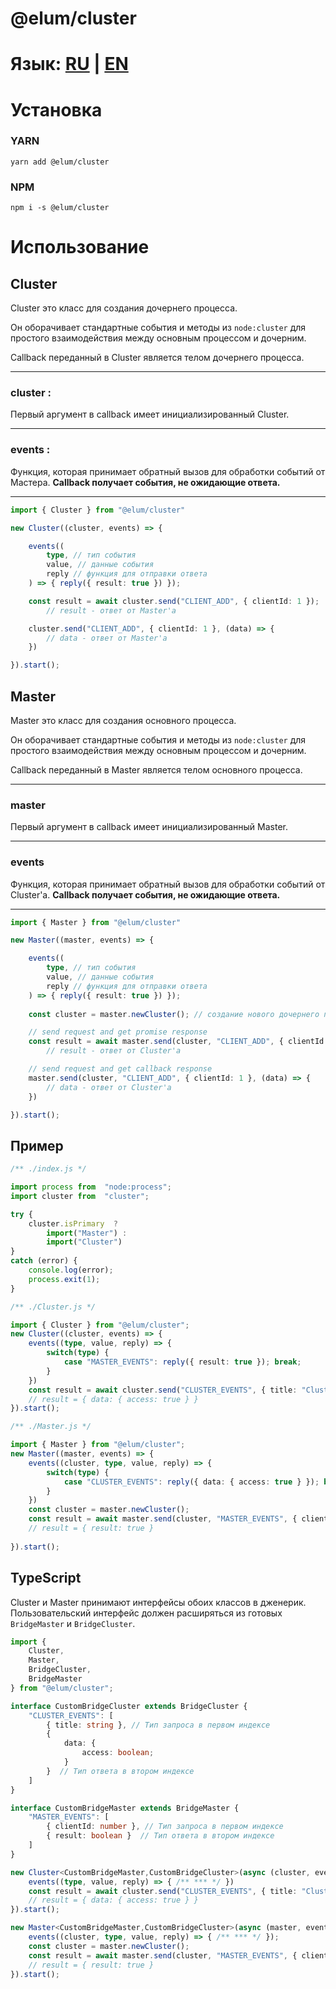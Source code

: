 # @elum/cluster

# Язык: [RU](./README.RU.md) | [EN](./README.md)

# Установка

### YARN

    yarn add @elum/cluster

### NPM

	npm i -s @elum/cluster

# Использование

## Cluster

Cluster это класс для создания дочернего процесса.

Он оборачивает стандартные события и методы из `node:cluster` для простого взаимодействия между основным процессом и дочерним.

Callback переданный в Cluster является телом дочернего процесса.
****
### **cluster** :
Первый аргумент в callback имеет инициализированный Cluster.
  ****
### **events** :
Функция, которая принимает обратный вызов для обработки событий от Мастера. **Сallback получает события, не ожидающие ответа.**

****
```ts
import { Cluster } from "@elum/cluster"

new Cluster((cluster, events) => {

	events((
		type, // тип события 
		value, // данные события
		reply // функция для отправки ответа
	) => { reply({ result: true }) });

	const result = await cluster.send("CLIENT_ADD", { clientId: 1 });
		// result - ответ от Master'a

	cluster.send("CLIENT_ADD", { clientId: 1 }, (data) => {
		// data - ответ от Master'a
	})

}).start();
```

## Master
Master это класс для создания основного процесса.

Он оборачивает стандартные события и методы из `node:cluster` для простого взаимодействия между основным процессом и дочерним.

Callback переданный в Master является телом основного процесса.
****
### **master** 
Первый аргумент в callback имеет инициализированный Master.

 ****
### **events** 
Функция, которая принимает обратный вызов для обработки событий от Cluster'a. **Сallback получает события, не ожидающие ответа.**
****
```ts
import { Master } from "@elum/cluster"

new Master((master, events) => {

	events((
		type, // тип события 
		value, // данные события
		reply // функция для отправки ответа
	) => { reply({ result: true }) });
    
    const cluster = master.newCluster(); // создание нового дочернего процесса

    // send request and get promise response
	const result = await master.send(cluster, "CLIENT_ADD", { clientId: 1 });
		// result - ответ от Cluster'a

    // send request and get callback response
	master.send(cluster, "CLIENT_ADD", { clientId: 1 }, (data) => {
		// data - ответ от Cluster'a
	})

}).start();
```

## Пример
```ts
/** ./index.js */

import process from  "node:process";
import cluster from  "cluster";

try {
	cluster.isPrimary  ?
		import("Master") :
		import("Cluster")
}
catch (error) {
	console.log(error);
	process.exit(1);
}
```
```ts
/** ./Cluster.js */

import { Cluster } from "@elum/cluster";
new Cluster((cluster, events) => {
    events((type, value, reply) => {
	    switch(type) {
		    case "MASTER_EVENTS": reply({ result: true }); break;
		}
	})
	const result = await cluster.send("CLUSTER_EVENTS", { title: "Cluster NodeJS" });
	// result = { data: { access: true } }
}).start();
```
```ts
/** ./Master.js */

import { Master } from "@elum/cluster";
new Master((master, events) => {
    events((cluster, type, value, reply) => {
	    switch(type) {
		    case "CLUSTER_EVENTS": reply({ data: { access: true } }); break;
		}
	})
    const cluster = master.newCluster();
	const result = await master.send(cluster, "MASTER_EVENTS", { clientId: 1 });
	// result = { result: true }
	
}).start();
```
## TypeScript
Cluster и Master принимают интерфейсы обоих классов в дженерик.
Пользовательский интерфейс должен расширяться из готовых `BridgeMaster` и `BridgeCluster`.

```ts
import {
	Cluster,
	Master,
	BridgeCluster,
	BridgeMaster
} from "@elum/cluster";

interface CustomBridgeCluster extends BridgeCluster {
	"CLUSTER_EVENTS": [
		{ title: string }, // Тип запроса в первом индексе
		{ 
			data: {
				access: boolean;
			} 
		}  // Тип ответа в втором индексе
	]
}

interface CustomBridgeMaster extends BridgeMaster {
	"MASTER_EVENTS": [
		{ clientId: number }, // Тип запроса в первом индексе
		{ result: boolean }  // Тип ответа в втором индексе
	]
}

new Cluster<CustomBridgeMaster,CustomBridgeCluster>(async (cluster, events) => {
	events((type, value, reply) => { /** *** */ })
	const result = await cluster.send("CLUSTER_EVENTS", { title: "Cluster NodeJS" });
	// result = { data: { access: true } }
}).start();

new Master<CustomBridgeMaster,CustomBridgeCluster>(async (master, events) => {
    events((cluster, type, value, reply) => { /** *** */ });
    const cluster = master.newCluster();
	const result = await master.send(cluster, "MASTER_EVENTS", { clientId: 1 });
	// result = { result: true }
}).start();
```
